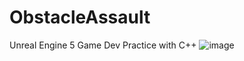 # ObstacleAssault
Unreal Engine 5 Game Dev Practice with C++
![image](https://user-images.githubusercontent.com/3223329/214767009-1e2c0d7f-f17a-4db0-9dd3-dd45d8e7163f.png)
